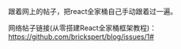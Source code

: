 
跟着网上的帖子，把react全家桶自己手动跟着过一遍。

网络帖子链接(从零搭建React全家桶框架教程)：
https://github.com/brickspert/blog/issues/1#